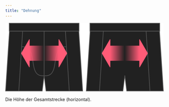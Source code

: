 ```yaml
---
title: "Dehnung"
---
```


![Die Stretchoption auf Bruce](./stretch.svg)

Die Höhe der Gesamtstrecke (horizontal).




